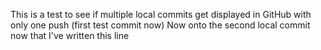 This is a test to see if multiple local commits get displayed in GitHub with only one push (first test commit now)
Now onto the second local commit now that I've written this line
